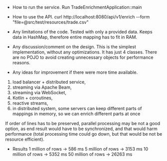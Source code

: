- How to run the service.
Run TradeEnrichmentApplication::main

- How to use the API.
curl http://localhost:8080/api/v1/enrich --form "file=@src/test/resources/trade.csv"

- Any limitations of the code.
Tested with only a provided data.
Keeps data in HashMap, therefore entire mapping has to fit in RAM.

- Any discussion/comment on the design.
This is the simplest implementation, without any optimizations. It has just 4 classes. There are no POJO to avoid creating unnecessary objects for performance reasons. 

- Any ideas for improvement if there were more time available.
1. load balancer + distributed service,
2. streaming via Apache Beam,
3. streaming via WebSocket,
4. Kotlin + coroutines,
5. reactive streams,
6. in distributed system, some servers can keep different parts of mappings in memory, so we can enrich different parts at once

If order of lines has to be preserved, parallel processing may be not a good option, as end result would have to be synchronized, and that would harm performance (total processing time could go down, but that would be not be resource efficient).

- Results
1 million of rows  ->    586 ms
5 million of rows  ->   3153 ms
10 million of rows ->   5352 ms
50 million of rows ->  26263 ms